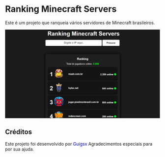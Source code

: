 <h1>Ranking Minecraft Servers</h1>
<p>Este é um projeto que ranqueia vários servidores de Minecraft brasileiros.</p>
    <img src="/github/banner.png" alt="banner">
<h2>Créditos</h2>
<p>Este projeto foi desenvolvido por <nome style="color: blue;">Guigsx</nome> Agradecimentos especiais para <nome dos colaboradores> por sua ajuda.</p>